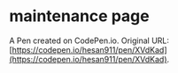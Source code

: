 # maintenance page

A Pen created on CodePen.io. Original URL: [https://codepen.io/hesan911/pen/XVdKad](https://codepen.io/hesan911/pen/XVdKad).

